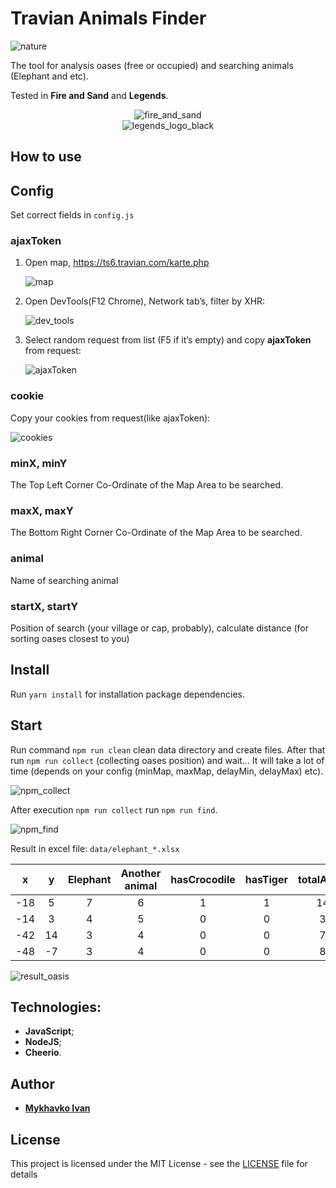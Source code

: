 # Travian Animals Finder

<img src="public/nature.png" alt="nature"/><br/>

The tool for analysis oases (free or occupied) and searching animals (Elephant and etc).


Tested in **Fire and Sand** and **Legends**.

<p align="center">
<img src="public/fire_and_sand.png" alt="fire_and_sand"/><br/>
<img src="public/legends_logo_black.png" alt="legends_logo_black"/>
</p>


## How to use

## Config

Set correct fields in `config.js` 

### ajaxToken

1. Open map, https://ts6.travian.com/karte.php

    <img src="public/map.png" alt="map"/>

2. Open DevTools(F12 Chrome),  Network tab’s,  filter by XHR:

    <img src="public/dev_tools.png" alt="dev_tools"/>
    
3. Select random request from list (F5 if it’s empty) and copy **ajaxToken** from request:
    
    <img src="public/ajaxToken.png" alt="ajaxToken"/>
    
### cookie

Copy your cookies from request(like ajaxToken):

<img src="public/cookies.png" alt="cookies"/>

### minX, minY

The Top Left Corner Co-Ordinate of the Map Area to be searched.

### maxX, maxY

The Bottom Right Corner Co-Ordinate of the Map Area to be searched.

### animal

Name of searching animal

### startX, startY

Position of search (your village or cap, probably), calculate distance (for sorting oases closest to you)

## Install
Run `yarn install` for installation package dependencies.

## Start

Run command `npm run clean` clean data directory and create files.
After that run `npm run collect` (collecting oases position) and wait… 
It will take a lot of time (depends on your config (minMap, maxMap, delayMin, delayMax) etc).

<img src="public/npm_collect.png" alt="npm_collect"/>

After execution `npm run collect` run  `npm run find`.

<img src="public/npm_find.png" alt="npm_find"/>

Result in excel file: `data/elephant_*.xlsx`

|  x  |  y  | Elephant | Another animal | hasCrocodile | hasTiger | totalAnimal |
| :---: | :---: | :--------: | :--------------: | :------------: | :--------: | :-----------: |
| -18 |  5  | 7 | 6 | 1 | 1 | 141 |
| -14 |  3  | 4 | 5 | 0 | 0 | 34 |
| -42 |  14 | 3 | 4 | 0 | 0 | 77 |
| -48 |  -7 | 3 | 4 | 0 | 0 | 84 |

<img src="public/result_oasis.png" alt="result_oasis"/>


## Technologies:


 - **JavaScript**;
 - **NodeJS**;
 - **Cheerio**.

## Author

*  [**Mykhavko Ivan**](https://github.com/Tegos)

## License

This project is licensed under the MIT License - see the [LICENSE](LICENSE) file for details